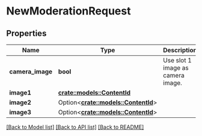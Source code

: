 # NewModerationRequest

## Properties

Name | Type | Description | Notes
------------ | ------------- | ------------- | -------------
**camera_image** | **bool** | Use slot 1 image as camera image. | 
**image1** | [**crate::models::ContentId**](ContentId.md) |  | 
**image2** | Option<[**crate::models::ContentId**](ContentId.md)> |  | [optional]
**image3** | Option<[**crate::models::ContentId**](ContentId.md)> |  | [optional]

[[Back to Model list]](../README.md#documentation-for-models) [[Back to API list]](../README.md#documentation-for-api-endpoints) [[Back to README]](../README.md)


